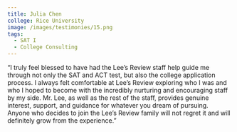 ```yaml
---
title: Julia Chen
college: Rice University
image: /images/testimonies/15.png
tags:
  - SAT I
  - College Consulting
---
```

“I truly feel blessed to have had the Lee’s Review staff help guide me
          through not only the SAT and ACT test, but also the college application
          process. I always felt comfortable at Lee’s Review exploring who I was and
          who I hoped to become with the incredibly nurturing and encouraging staff
          by my side. Mr. Lee, as well as the rest of the staff, provides genuine
          interest, support, and guidance for whatever you dream of pursuing. Anyone
          who decides to join the Lee’s Review family will not regret it and will
          definitely grow from the experience.”